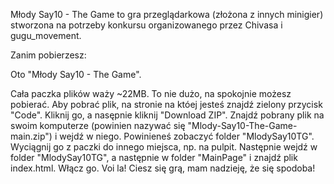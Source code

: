Młody Say10 - The Game to gra przeglądarkowa (złożona z innych minigier) stworzona na potrzeby konkursu organizowanego przez Chivasa i gugu_movement.

Zanim pobierzesz:

Oto "Młody Say10 - The Game".

Cała paczka plików waży ~22MB. To nie dużo, na spokojnie możesz pobierać. Aby pobrać plik, na stronie na któej jesteś znajdź zielony przycisk "Code". 
Kliknij go, a nasępnie kliknij "Download ZIP". Znajdź pobrany plik na swoim komputerze (powinien nazywać się "Mlody-Say10-The-Game-main.zip") i wejdź w niego. 
Powinieneś zobaczyć folder "MlodySay10TG". Wyciągnij go z paczki do innego miejsca, np. na pulpit. Następnie wejdź w folder "MlodySay10TG", a następnie w folder "MainPage" i znajdź plik index.html. 
Włącz go. Voi la! Ciesz się grą, mam nadzieję, że się spodoba!
